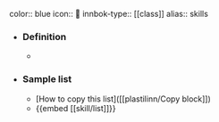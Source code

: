 color:: blue
icon:: 🔧
innbok-type:: [[class]]
alias:: skills

- ### Definition 
  - 
- ### Sample list
  - [How to copy this list]([[plastilinn/Copy block]])
  - {{embed [[skill/list]]}}



